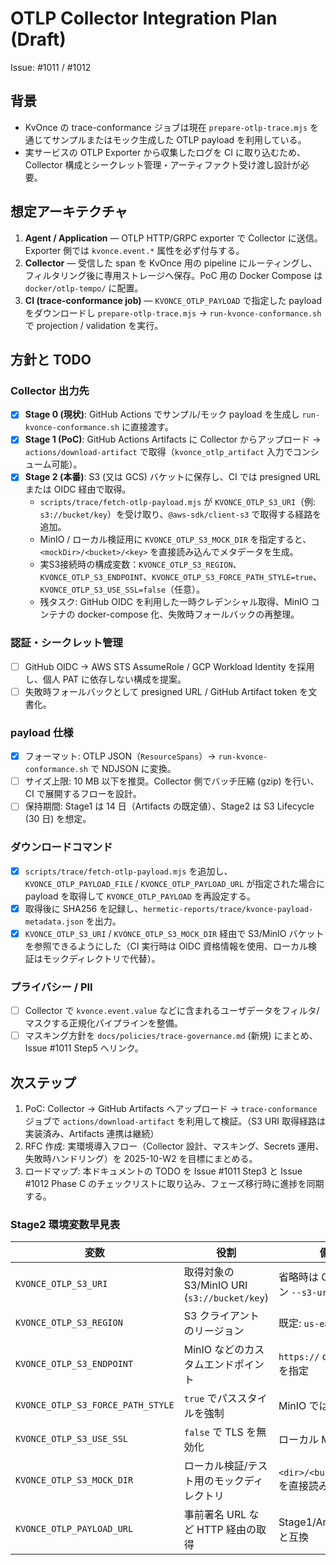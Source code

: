 # OTLP Collector Integration Plan (Draft)

Issue: #1011 / #1012

## 背景
- KvOnce の trace-conformance ジョブは現在 `prepare-otlp-trace.mjs` を通じてサンプルまたはモック生成した OTLP payload を利用している。
- 実サービスの OTLP Exporter から収集したログを CI に取り込むため、Collector 構成とシークレット管理・アーティファクト受け渡し設計が必要。

## 想定アーキテクチャ
1. **Agent / Application** — OTLP HTTP/GRPC exporter で Collector に送信。Exporter 側では `kvonce.event.*` 属性を必ず付与する。
2. **Collector** — 受信した span を KvOnce 用の pipeline にルーティングし、フィルタリング後に専用ストレージへ保存。PoC 用の Docker Compose は `docker/otlp-tempo/` に配置。
3. **CI (trace-conformance job)** — `KVONCE_OTLP_PAYLOAD` で指定した payload をダウンロードし `prepare-otlp-trace.mjs` → `run-kvonce-conformance.sh` で projection / validation を実行。

## 方針と TODO

### Collector 出力先
- [x] **Stage 0 (現状)**: GitHub Actions でサンプル/モック payload を生成し `run-kvonce-conformance.sh` に直接渡す。
- [x] **Stage 1 (PoC)**: GitHub Actions Artifacts に Collector からアップロード → `actions/download-artifact` で取得（`kvonce_otlp_artifact` 入力でコンシューム可能）。
- [x] **Stage 2 (本番)**: S3 (又は GCS) バケットに保存し、CI では presigned URL または OIDC 経由で取得。
  - `scripts/trace/fetch-otlp-payload.mjs` が `KVONCE_OTLP_S3_URI`（例: `s3://bucket/key`）を受け取り、`@aws-sdk/client-s3` で取得する経路を追加。
  - MinIO / ローカル検証用に `KVONCE_OTLP_S3_MOCK_DIR` を指定すると、`<mockDir>/<bucket>/<key>` を直接読み込んでメタデータを生成。
  - 実S3接続時の構成変数：`KVONCE_OTLP_S3_REGION`、`KVONCE_OTLP_S3_ENDPOINT`、`KVONCE_OTLP_S3_FORCE_PATH_STYLE=true`、`KVONCE_OTLP_S3_USE_SSL=false`（任意）。
  - 残タスク: GitHub OIDC を利用した一時クレデンシャル取得、MinIO コンテナの docker-compose 化、失敗時フォールバックの再整理。

### 認証・シークレット管理
- [ ] GitHub OIDC → AWS STS AssumeRole / GCP Workload Identity を採用し、個人 PAT に依存しない構成を提案。
- [ ] 失敗時フォールバックとして presigned URL / GitHub Artifact token を文書化。

### payload 仕様
- [x] フォーマット: OTLP JSON（`ResourceSpans`）→ `run-kvonce-conformance.sh` で NDJSON に変換。
- [ ] サイズ上限: 10 MB 以下を推奨。Collector 側でバッチ圧縮 (gzip) を行い、CI で展開するフローを設計。
- [ ] 保持期間: Stage1 は 14 日（Artifacts の既定値）、Stage2 は S3 Lifecycle (30 日) を想定。

### ダウンロードコマンド
- [x] `scripts/trace/fetch-otlp-payload.mjs` を追加し、`KVONCE_OTLP_PAYLOAD_FILE` / `KVONCE_OTLP_PAYLOAD_URL` が指定された場合に payload を取得して `KVONCE_OTLP_PAYLOAD` を再設定する。
- [x] 取得後に SHA256 を記録し、`hermetic-reports/trace/kvonce-payload-metadata.json` を出力。
- [x] `KVONCE_OTLP_S3_URI` / `KVONCE_OTLP_S3_MOCK_DIR` 経由で S3/MinIO バケットを参照できるようにした（CI 実行時は OIDC 資格情報を使用、ローカル検証はモックディレクトリで代替）。

### プライバシー / PII
- [ ] Collector で `kvonce.event.value` などに含まれるユーザデータをフィルタ/マスクする正規化パイプラインを整備。
- [ ] マスキング方針を `docs/policies/trace-governance.md` (新規) にまとめ、Issue #1011 Step5 へリンク。

## 次ステップ
1. PoC: Collector → GitHub Artifacts へアップロード → `trace-conformance` ジョブで `actions/download-artifact` を利用して検証。（S3 URI 取得経路は実装済み、Artifacts 連携は継続）
2. RFC 作成: 実環境導入フロー（Collector 設計、マスキング、Secrets 運用、失敗時ハンドリング）を 2025-10-W2 を目標にまとめる。
3. ロードマップ: 本ドキュメントの TODO を Issue #1011 Step3 と Issue #1012 Phase C のチェックリストに取り込み、フェーズ移行時に進捗を同期する。

### Stage2 環境変数早見表

| 変数 | 役割 | 備考 |
| --- | --- | --- |
| `KVONCE_OTLP_S3_URI` | 取得対象の S3/MinIO URI (`s3://bucket/key`) | 省略時は CLI オプション `--s3-uri` を利用 |
| `KVONCE_OTLP_S3_REGION` | S3 クライアントのリージョン | 既定: `us-east-1` |
| `KVONCE_OTLP_S3_ENDPOINT` | MinIO などのカスタムエンドポイント | `https://` or `http://` を指定 |
| `KVONCE_OTLP_S3_FORCE_PATH_STYLE` | `true` でパススタイルを強制 | MinIO では `true` 推奨 |
| `KVONCE_OTLP_S3_USE_SSL` | `false` で TLS を無効化 | ローカル MinIO 用 |
| `KVONCE_OTLP_S3_MOCK_DIR` | ローカル検証/テスト用のモックディレクトリ | `<dir>/<bucket>/<key>` を直接読み込み |
| `KVONCE_OTLP_PAYLOAD_URL` | 事前署名 URL など HTTP 経由の取得 | Stage1/Artifacts 経路と互換 |
